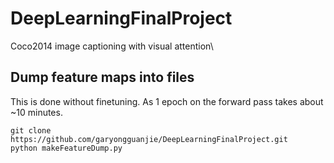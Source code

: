 # DeepLearningFinalProject
Coco2014 image captioning with visual attention\

## Dump feature maps into files
This is done without finetuning. As 1 epoch on the forward pass takes about ~10 minutes.
```
git clone https://github.com/garyongguanjie/DeepLearningFinalProject.git
python makeFeatureDump.py
```
